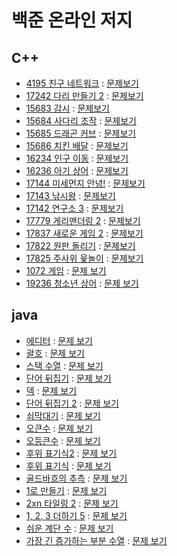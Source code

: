 # 백준 온라인 저지

## C++

- [4195 친구 네트워크](./boj4195.cpp) : [문제보기](https://www.acmicpc.net/problem/4195)
- [17242 다리 만들기 2](./boj17242.cpp) : [문제보기](https://www.acmicpc.net/problem/17472)
- [15683 감시](./boj15683.cpp) : [문제보기](https://www.acmicpc.net/problem/15683)
- [15684 사다리 조작](./boj15684.cpp) : [문제보기](https://www.acmicpc.net/problem/15684)
- [15685 드래곤 커브](./boj15685.cpp) : [문제보기](https://www.acmicpc.net/problem/15685)
- [15686 치킨 배달](./boj15686.cpp) : [문제보기](https://www.acmicpc.net/problem/15686)
- [16234 인구 이동](./boj16234.cpp) : [문제보기](https://www.acmicpc.net/problem/16234)
- [16236 아기 상어](./boj16236.cpp) : [문제보기](https://www.acmicpc.net/problem/16236)
- [17144 미세먼지 안녕!](./boj17144.cpp) : [문제보기](https://www.acmicpc.net/problem/17144)
- [17143 낚시왕](./boj17143.cpp) : [문제보기](https://www.acmicpc.net/problem/17143)
- [17142 연구소 3](./boj17142.cpp) : [문제보기](https://www.acmicpc.net/problem/17142)
- [17779 게리맨더링 2](./boj17779.cpp) : [문제보기](https://www.acmicpc.net/problem/17779)
- [17837 새로운 게임 2](./boj17837.cpp) : [문제보기](https://www.acmicpc.net/problem/17837)
- [17822 원판 돌리기](./boj17822.cpp) : [문제보기](https://www.acmicpc.net/problem/17822)
- [17825 주사위 윷놀이](./boj17825.cpp) : [문제보기](https://www.acmicpc.net/problem/17825)
- [1072 게임](./boj1072.cpp) : [문제 보기](https://www.acmicpc.net/problem/1072)
- [19236 청소년 상어](./boj19236.cpp) : [문제 보기](https://www.acmicpc.net/problem/19236)



## java

- [에디터](./Boj1406/Main.java) : [문제 보기](https://www.acmicpc.net/problem/1406)
- [괄호](./Boj9012/Main.java) : [문제 보기](https://www.acmicpc.net/problem/9012)
- [스택 수열](./Boj1874/Main.java) : [문제 보기](https://www.acmicpc.net/problem/1874)
- [단어 뒤집기](./Boj9093/Main.java) : [문제 보기](https://www.acmicpc.net/problem/9093)
- [덱](./Boj10866/Main.java) : [문제 보기](https://www.acmicpc.net/problem/10866)
- [단어 뒤집기 2](./Boj17413/Main.java) : [문제 보기](https://www.acmicpc.net/problem/17413)
- [쇠막대기](./Boj10799/Main.java) : [문제 보기](https://www.acmicpc.net/problem/10799)
- [오큰수](./Boj17298/Main.java) : [문제 보기](https://www.acmicpc.net/problem/17298)
- [오등큰수](./Boj17299/Main.java) : [문제 보기](https://www.acmicpc.net/problem/17299)
- [후위 표기식2](./Boj1935/Main.java) : [문제 보기](https://www.acmicpc.net/problem/1935)
- [후위 표기식](./Boj1918/Main.java) : [문제 보기](https://www.acmicpc.net/problem/1918)
- [골드바흐의 추측](./Boj6588/Main.java) : [문제 보기](https://www.acmicpc.net/problem/6588)
- [1로 만들기](./Boj1463/Main.java) : [문제 보기](https://www.acmicpc.net/problem/1463)
- [2xn 타일링 2](./Boj11727/Main.java) : [문제 보기](https://www.acmicpc.net/problem/11727)
- [1, 2, 3 더하기 5](./Boj15990/Main.java) : [문제 보기](https://www.acmicpc.net/problem/15990)
- [쉬운 계단 수](./Boj10844/Main.java) : [문제 보기](https://www.acmicpc.net/problem/10844)
- [가장 긴 증가하는 부분 수열](./Boj11053/Main.java) : [문제 보기](https://www.acmicpc.net/problem/11053)
